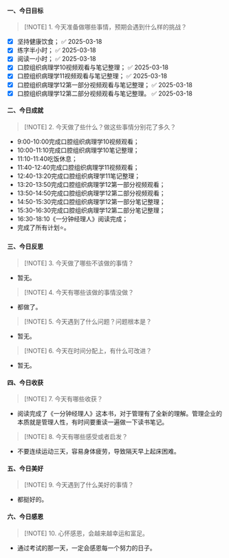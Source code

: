 #### 一、今日目标
> [!NOTE] 1. 今天准备做哪些事情，预期会遇到什么样的挑战？
- [x] 坚持健康饮食； ✅ 2025-03-18
- [x] 练字半小时； ✅ 2025-03-18
- [x] 阅读一小时； ✅ 2025-03-18
- [x] 口腔组织病理学10视频观看与笔记整理； ✅ 2025-03-18
- [x] 口腔组织病理学11视频观看与笔记整理； ✅ 2025-03-18
- [x] 口腔组织病理学12第一部分视频观看与笔记整理； ✅ 2025-03-18
- [x] 口腔组织病理学12第二部分视频观看与笔记整理。 ✅ 2025-03-18

#### 二、今日成就
> [!NOTE] 2. 今天做了些什么？做这些事情分别花了多久？
* 9:00-10:00完成口腔组织病理学10视频观看；
* 10:00-11:10完成口腔组织病理学10笔记整理；
* 11:10-11:40吃饭休息；
* 11:40-12:40完成口腔组织病理学11视频观看；
* 12:40-13:20完成口腔组织病理学11笔记整理；
* 13:20-13:50完成口腔组织病理学12第一部分视频观看；
* 13:50-14:50完成口腔组织病理学12第二部分视频观看；
* 14:50-15:30完成口腔组织病理学12第一部分笔记整理；
* 15:30-16:30完成口腔组织病理学12第二部分笔记整理；
* 16:30-18:10《一分钟经理人》阅读完成；
* 完成了所有计划⭐️。

#### 三、今日反思
> [!NOTE] 3. 今天做了哪些不该做的事情？
* 暂无。
> [!NOTE] 4. 今天有哪些该做的事情没做？
* 都做了。
> [!NOTE] 5. 今天遇到了什么问题？问题根本是？
* 暂无。
> [!NOTE] 6. 今天在时间分配上，有什么可改进？
* 暂无。

#### 四、今日收获
> [!NOTE] 7. 今天有哪些收获？
* 阅读完成了《一分钟经理人》这本书，对于管理有了全新的理解。管理企业的本质就是管理人性，有时间要重读一遍做一下读书笔记。
> [!NOTE] 8. 今天有哪些感受或者启发？
* 不要连续运动三天，容易身体疲劳，导致隔天早上起床困难。

#### 五、今日美好
> [!NOTE] 9. 今天遇到了什么美好的事情？
* 都挺好的。

#### 六、今日感恩
> [!NOTE] 10. 心怀感恩，会越来越幸运和富足。
* 通过考试的那一天，一定会感恩每一个努力的日子。
